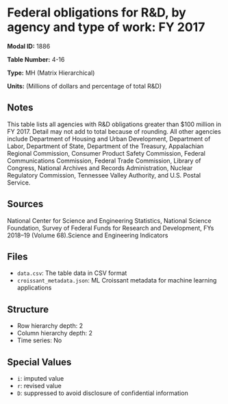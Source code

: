 # Federal obligations for R&D, by agency and type of work: FY 2017

**Modal ID:** 1886

**Table Number:** 4-16

**Type:** MH (Matrix Hierarchical)

**Units:** (Millions of dollars and percentage of total R&D)

## Notes

This table lists all agencies with R&D obligations greater than $100 million in FY 2017. Detail may not add to total because of rounding. All other agencies include Department of Housing and Urban Development, Department of Labor, Department of State, Department of the Treasury, Appalachian Regional Commission, Consumer Product Safety Commission, Federal Communications Commission, Federal Trade Commission, Library of Congress, National Archives and Records Administration, Nuclear Regulatory Commission, Tennessee Valley Authority, and U.S. Postal Service.

## Sources

National Center for Science and Engineering Statistics, National Science Foundation, Survey of Federal Funds for Research and Development, FYs 2018–19 (Volume 68).Science and Engineering Indicators

## Files

- `data.csv`: The table data in CSV format
- `croissant_metadata.json`: ML Croissant metadata for machine learning applications

## Structure

- Row hierarchy depth: 2
- Column hierarchy depth: 2
- Time series: No

## Special Values

- `i`: imputed value
- `r`: revised value
- `D`: suppressed to avoid disclosure of confidential information
